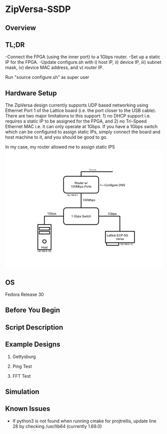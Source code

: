 # ZipVersa-SSDP

## Overview


## TL;DR
-Connect the FPGA (using the inner port) to a 1Gbps router. 
-Set up a static IP for the FPGA. 
-Update configure.sh with i) host IP, ii) device IP, iii) subnet mask, iv) device MAC address, and v) router IP. 

Run "source configure.sh" as super user
 
## Hardware Setup 
The ZipVersa design currently supports UDP based networking using Ethernet Port 1 of the Lattice board (i.e. the port closer to the USB cable). There are two major limitations to this support: 1) no DHCP support i.e. requires a static IP to be assigned for the FPGA, and 2) no Tri-Speed Ethernet MAC i.e. it can only operate at 1Gbps. If you have a 1Gbps switch which can be configured to assign static IPs, simply connect the board and host machine to it, and you should be good to go. 

In my case, my router allowed me to assign static IPS
![alt text](https://github.com/asanaullah/ZipVersa-SSDP/blob/master/hardware_overview.png)

## OS
Fedora Release 30


## Before You Begin



## Script Description




## Example Designs

1. Gettysburg


2. Ping Test


3. FFT Test


## Simulation


## Known Issues
 - If python3 is not found when running cmake for projtrellis, update line 28 by checking /usr/lib64 (currently 1.69.0)
